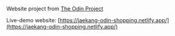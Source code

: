 Website project from [The Odin Project](https://www.theodinproject.com/lessons/node-path-react-new-shopping-cart)

Live-demo website: [https://jaekang-odin-shopping.netlify.app/](https://jaekang-odin-shopping.netlify.app/)
